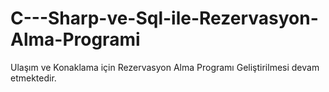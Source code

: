 # C---Sharp-ve-Sql-ile-Rezervasyon-Alma-Programi
Ulaşım ve Konaklama için Rezervasyon Alma Programı
Geliştirilmesi devam etmektedir.
